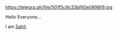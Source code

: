 
https://telegra.ph/file/501f5c9c33bf60e0896f9.jpg

Hello Everyone...
  
   I am [Sahil](https://t.me/itz_sahil_official).
     
